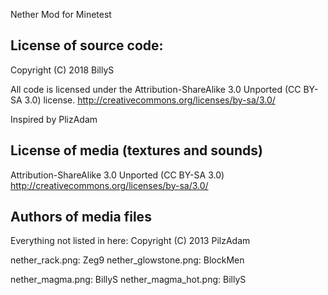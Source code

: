 Nether Mod for Minetest

## License of source code:

Copyright (C) 2018 BillyS

All code is licensed under the Attribution-ShareAlike 3.0 Unported (CC BY-SA 3.0) license.
http://creativecommons.org/licenses/by-sa/3.0/

Inspired by PlizAdam

## License of media (textures and sounds)

Attribution-ShareAlike 3.0 Unported (CC BY-SA 3.0)
http://creativecommons.org/licenses/by-sa/3.0/

## Authors of media files

Everything not listed in here:
Copyright (C) 2013 PilzAdam

nether_rack.png: Zeg9
nether_glowstone.png: BlockMen

nether_magma.png: BillyS
nether_magma_hot.png: BillyS
